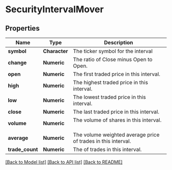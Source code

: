 # SecurityIntervalMover

[//]: # (CLASS:IntrinioSDK::SecurityIntervalMover)

[//]: # (KIND:object)

## Properties

[//]: # (START_DEFINITION)

Name | Type | Description
------------ | ------------- | -------------
**symbol** | **Character** | The ticker symbol for the interval &nbsp;
**change** | **Numeric** | The ratio of Close minus Open to Open. &nbsp;
**open** | **Numeric** | The first traded price in this interval. &nbsp;
**high** | **Numeric** | The highest traded price in this interval. &nbsp;
**low** | **Numeric** | The lowest traded price in this interval. &nbsp;
**close** | **Numeric** | The last traded price in this interval. &nbsp;
**volume** | **Numeric** | The volume of shares in this interval. &nbsp;
**average** | **Numeric** | The volume weighted average price of trades in this interval. &nbsp;
**trade_count** | **Numeric** | The of trades in this interval. &nbsp;

[//]: # (END_DEFINITION)


[[Back to Model list]](../README.md#documentation-for-models) [[Back to API list]](../README.md#documentation-for-api-endpoints) [[Back to README]](../README.md)


